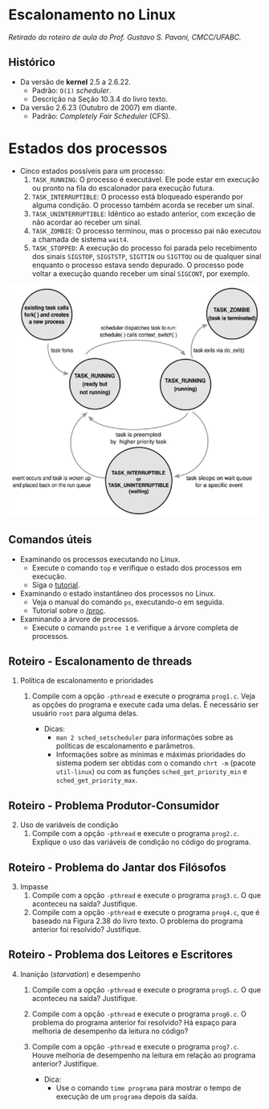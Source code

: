 # Escalonamento no Linux
*Retirado do roteiro de aula do Prof. Gustavo S. Pavani, CMCC/UFABC.*

## Histórico

- Da versão de **kernel** 2.5 a 2.6.22.
  - Padrão: `O(1)` *scheduler*.
  - Descrição na Seção 10.3.4 do livro texto.
- Da versão 2.6.23 (Outubro de 2007) em diante.
  - Padrão: *Completely Fair Scheduler* (CFS).

# Estados dos processos

- Cinco estados possíveis para um processo:
  1. `TASK_RUNNING`: O processo é executável. Ele pode estar em execução
     ou pronto na fila do escalonador para execução futura.
  2. `TASK_INTERRUPTIBLE`: O processo está bloqueado esperando por
     alguma condição. O processo também acorda se receber um sinal.
  3. `TASK_UNINTERRUPTIBLE`: Idêntico ao estado anterior, com exceção de
     não acordar ao receber um sinal.
  4. `TASK_ZOMBIE`: O processo terminou, mas o processo pai não executou
     a chamada de sistema `wait4`.
  5. `TASK_STOPPED`: A execução do processo foi parada pelo recebimento
     dos sinais `SIGSTOP`, `SIGSTSTP`, `SIGTTIN` ou `SIGTTOU` ou de qualquer
     sinal enquanto o processo estava sendo depurado. O processo pode voltar
     a execução quando receber um sinal `SIGCONT`, por exemplo.

<p align="center">
  <img src="img/img1.png">
</p>

## Comandos úteis

- Examinando os processos executando no Linux.
  - Execute o comando `top` e verifique o estado dos processos em execução.
  - Siga o [tutorial].
- Examinando o estado instantâneo dos processos no Linux.
  - Veja o manual do comando `ps`, executando-o em seguida.
  - Tutorial sobre o [/proc].
- Examinando a árvore de processos.
  - Execute o comando `pstree 1` e verifique a árvore completa de processos.

[tutorial]: http://linoxide.com/linux-command/linux-top-command-examples-screenshots/
[/proc]: https://www.maketecheasier.com/proc-filesystem-examine-linux-inner-working/

## Roteiro - Escalonamento de threads

1. Política de escalonamento e prioridades
   1. Compile com a opção `-pthread` e execute o programa `prog1.c`.
      Veja as opções do programa e execute cada uma delas. É necessário
      ser usuário `root` para alguma delas.

      - Dicas:
        - `man 2 sched_setscheduler` para informações sobre as políticas
          de escalonamento e parâmetros.
        - Informações sobre as mínimas e máximas prioridades do sistema
          podem ser obtidas com o comando `chrt -m` (pacote `util-linux`)
          ou com as funções `sched_get_priority_min` e `sched_get_priority_max`.

## Roteiro - Problema Produtor-Consumidor

2. Uso de variáveis de condição
   1. Compile com a opção `-pthread` e execute o programa `prog2.c`.
      Explique o uso das variáveis de condição no código do programa.

## Roteiro - Problema do Jantar dos Filósofos

3. Impasse
   1. Compile com a opção `-pthread` e execute o programa `prog3.c`.
      O que aconteceu na saída? Justifique.
   2. Compile com a opção `-pthread` e execute o programa `prog4.c`,
      que é baseado na Figura 2.38 do livro texto. O problema do
      programa anterior foi resolvido? Justifique.

## Roteiro - Problema dos Leitores e Escritores

4. Inanição (*starvation*) e desempenho
   1. Compile com a opção `-pthread` e execute o programa `prog5.c`.
      O que aconteceu na saída? Justifique.
   2. Compile com a opção `-pthread` e execute o programa `prog6.c`.
      O problema do programa anterior foi resolvido? Há espaço para
      melhoria de desempenho da leitura no código?
   3. Compile com a opção `-pthread` e execute o programa `prog7.c`.
      Houve melhoria de desempenho na leitura em relação ao programa
      anterior? Justifique.

      - Dica:
        - Use o comando `time programa` para mostrar o tempo de execução
          de um `programa` depois da saída.
